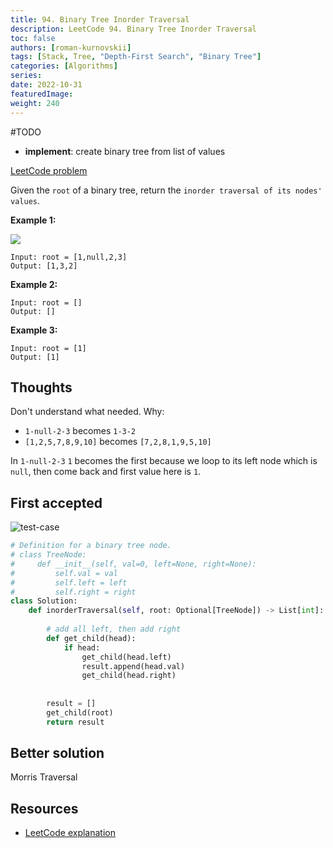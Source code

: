 ```yaml
---
title: 94. Binary Tree Inorder Traversal
description: LeetCode 94. Binary Tree Inorder Traversal
toc: false
authors: [roman-kurnovskii]
tags: [Stack, Tree, "Depth-First Search", "Binary Tree"]
categories: [Algorithms]
series:
date: 2022-10-31
featuredImage:
weight: 240
---
```


#TODO

- **implement**: create binary tree from list of values

[LeetCode problem](https://leetcode.com/problems/binary-tree-inorder-traversal/)

Given the `root` of a binary tree, return the `inorder traversal of its nodes' values`.


**Example 1:**

![](https://assets.leetcode.com/uploads/2020/09/15/inorder_1.jpg)

    Input: root = [1,null,2,3]
    Output: [1,3,2]

**Example 2:**

    Input: root = []
    Output: []

**Example 3:**

    Input: root = [1]
    Output: [1]


## Thoughts

Don't understand what needed. Why:
- `1-null-2-3` becomes `1-3-2`
- `[1,2,5,7,8,9,10]` becomes `[7,2,8,1,9,5,10]`


In `1-null-2-3` `1` becomes the first because we loop to its left node which is `null`, then come back and first value here is `1`.

## First accepted

![test-case](../assets/.jpg)

```python
# Definition for a binary tree node.
# class TreeNode:
#     def __init__(self, val=0, left=None, right=None):
#         self.val = val
#         self.left = left
#         self.right = right
class Solution:
    def inorderTraversal(self, root: Optional[TreeNode]) -> List[int]:
        
        # add all left, then add right
        def get_child(head):
            if head:
                get_child(head.left)
                result.append(head.val)
                get_child(head.right)
                
                
        result = [] 
        get_child(root)
        return result
```

## Better solution

Morris Traversal

## Resources

- [LeetCode explanation](https://leetcode.com/problems/binary-tree-inorder-traversal/solution/)

